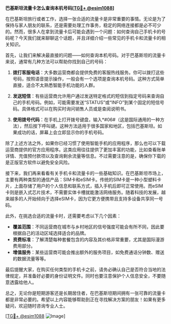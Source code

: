 **巴基斯坦流量卡怎么查询本机号码[[TG💪+ @esim1088](https://t.me/s/esim1088)]**

在巴基斯坦旅行或者工作，选择一张合适的流量卡是非常重要的事情。无论是为了保持与家人朋友的联系，还是需要处理工作事务，稳定的网络连接都是必不可少的。然而，很多人在拿到流量卡后可能会遇到一个问题：如何查询自己手机卡的号码呢？今天我们就来聊聊这个话题，并且详细介绍一些常见的手机卡和流量卡的相关知识。

首先，让我们来解决最直接的问题——如何查询本机号码。对于巴基斯坦的流量卡来说，通常有几种方法可以帮助你找到自己的号码：

1. **拨打客服电话**：大多数运营商都会提供免费的客服热线服务。你可以拨打这些号码，按照语音提示操作，一般会有一个选项是查询本机号码。这种方式简单直接，适合不太熟悉智能手机功能的人群。

2. **发送短信**：有些运营商允许用户通过发送特定格式的短信到指定号码来查询自己的手机号码。例如，可能需要发送“STATUS”或“INFO”到某个固定的短信号码。具体格式可以在购买时询问销售人员或是查阅说明书。

3. **使用拨号代码**：在手机上打开拨号键盘，输入*#06#（这是国际通用的一种方法），然后按下呼叫键。这种方法适用于很多国家和地区，包括巴基斯坦。如果成功的话，屏幕上会立即显示你的手机号码。

除了上述方法之外，如果你已经习惯了使用智能手机的应用程序，那么也可以下载运营商提供的官方应用程序。这类应用往往提供了更加丰富的功能，比如查看账单详情、充值预付款项以及查询剩余流量等信息。不过需要注意的是，确保你下载的是正版官方软件以避免安全风险。

接下来，我们再来看看有关手机卡和流量卡的一些基础知识。在巴基斯坦市场上，主要有两种类型的通信产品：SIM卡和eSIM卡。传统的SIM卡是一种小型塑料卡片，上面存储了用户的个人信息和联系方式，插入手机后即可正常使用。而eSIM卡则是嵌入式芯片技术，不需要实体卡槽就能激活网络服务。随着科技的发展，越来越多的人开始倾向于选择eSIM卡，因为它更方便携带且支持多设备共享同一号码。

此外，在挑选合适的流量卡时，还需要考虑以下几个因素：
- **覆盖范围**：不同运营商在城市与乡村地区的信号强度可能会有所不同，因此要根据自己的活动区域选择适合的品牌。
- **资费标准**：了解清楚每种套餐包含的内容及其价格非常重要，尤其是国际漫游费用部分。
- **增值服务**：某些运营商可能会推出额外的服务项目，如免费通话分钟数、赠送的数据流量等等。

最后提醒大家，在购买任何类型的手机卡之前，请务必确认自己是否符合当地的法律规定，并准备好必要的身份证明文件。同时也要注意保护个人信息安全，不要随意透露给他人。

总之，无论你是短期游客还是长期居住者，在巴基斯坦期间拥有一张可靠的流量卡都是非常必要的。希望以上内容能够帮助到正在寻找解决方案的朋友！如果有更多疑问，欢迎随时咨询专业人士。

[[TG💪+ @esim1088](https://t.me/s/esim1088) ![Image](https://i.postimg.cc/4NQfJmqS/Snipaste-2025-05-13-00-14-12.png)]